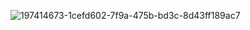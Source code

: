 ![197414673-1cefd602-7f9a-475b-bd3c-8d43ff189ac7](https://user-images.githubusercontent.com/112476246/198824621-47df5c17-45ff-4652-af90-49113b152827.png)
